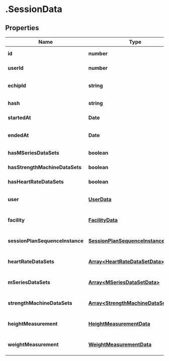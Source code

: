 # .SessionData

## Properties

Name | Type | Description | Notes
------------ | ------------- | ------------- | -------------
**id** | **number** |  | [default to undefined]
**userId** | **number** |  | [default to undefined]
**echipId** | **string** |  | [optional] [default to undefined]
**hash** | **string** |  | [default to undefined]
**startedAt** | **Date** |  | [default to undefined]
**endedAt** | **Date** |  | [optional] [default to undefined]
**hasMSeriesDataSets** | **boolean** |  | [default to undefined]
**hasStrengthMachineDataSets** | **boolean** |  | [default to undefined]
**hasHeartRateDataSets** | **boolean** |  | [default to undefined]
**user** | [**UserData**](UserData.md) |  | [optional] [default to undefined]
**facility** | [**FacilityData**](FacilityData.md) |  | [optional] [default to undefined]
**sessionPlanSequenceInstance** | [**SessionPlanSequenceInstanceData**](SessionPlanSequenceInstanceData.md) |  | [optional] [default to undefined]
**heartRateDataSets** | [**Array&lt;HeartRateDataSetData&gt;**](HeartRateDataSetData.md) |  | [optional] [default to undefined]
**mSeriesDataSets** | [**Array&lt;MSeriesDataSetData&gt;**](MSeriesDataSetData.md) |  | [optional] [default to undefined]
**strengthMachineDataSets** | [**Array&lt;StrengthMachineDataSetData&gt;**](StrengthMachineDataSetData.md) |  | [optional] [default to undefined]
**heightMeasurement** | [**HeightMeasurementData**](HeightMeasurementData.md) |  | [optional] [default to undefined]
**weightMeasurement** | [**WeightMeasurementData**](WeightMeasurementData.md) |  | [optional] [default to undefined]

